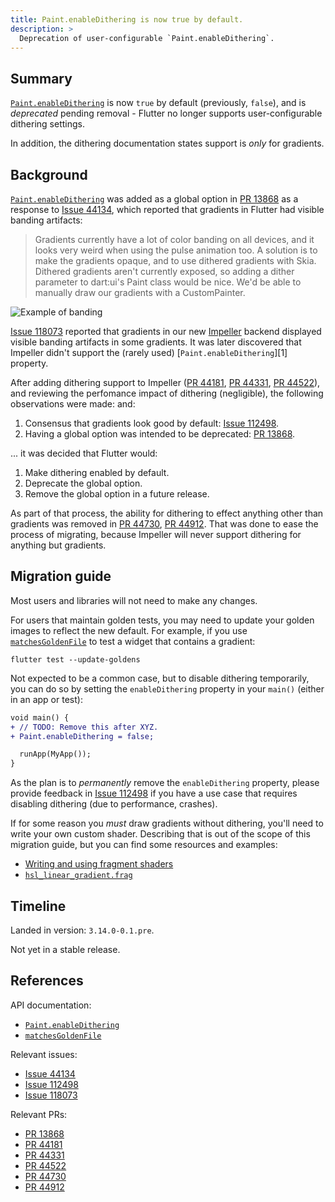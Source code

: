 ```yaml
---
title: Paint.enableDithering is now true by default.
description: >
  Deprecation of user-configurable `Paint.enableDithering`.
---
```


## Summary

[`Paint.enableDithering`][] is now `true` by default (previously, `false`),
and is _deprecated_ pending removal - Flutter no longer supports
user-configurable dithering settings.

In addition, the dithering documentation states support is _only_ for gradients.

## Background

[`Paint.enableDithering`][] was added as a global option in [PR 13868][] as
a response to [Issue 44134][], which reported that gradients in Flutter had
visible banding artifacts:

> Gradients currently have a lot of color banding on all devices, and it looks
> very weird when using the pulse animation too. A solution is to make the
> gradients opaque, and to use dithered gradients with Skia. Dithered gradients
> aren't currently exposed, so adding a dither parameter to dart:ui's Paint
> class would be nice. We'd be able to manually draw our gradients with a
> CustomPainter.

![Example of banding](https://user-images.githubusercontent.com/30870216/210907719-4f4a1a8d-e28a-4d39-9e99-3635a26a0c74.png)

[Issue 118073][] reported that gradients in our new [Impeller][]
backend displayed visible banding artifacts in some gradients.
It was later discovered that Impeller didn't support the (rarely used)
[`Paint.enableDithering`][1] property.

After adding dithering support to Impeller ([PR 44181][], [PR 44331][],
[PR 44522][]), and reviewing the perfomance impact of dithering (negligible),
the following observations were made:
and:

1. Consensus that gradients look good by default: [Issue 112498][].
1. Having a global option was intended to be deprecated: [PR 13868][].

... it was decided that Flutter would:

1. Make dithering enabled by default.
1. Deprecate the global option.
1. Remove the global option in a future release.

As part of that process, the ability for dithering to effect anything other than
gradients was removed in [PR 44730][], [PR 44912][]. That was done to ease the
process of migrating, because Impeller will never support dithering for anything
but gradients.

## Migration guide

Most users and libraries will not need to make any changes.

For users that maintain golden tests, you may need to update your golden images
to reflect the new default. For example, if you use [`matchesGoldenFile`][]
to test a widget that contains a gradient:

```shell
flutter test --update-goldens
```

Not expected to be a common case, but to disable dithering temporarily, you can
do so by setting the `enableDithering` property in your `main()` (either in an
app or test):

```diff
void main() {
+ // TODO: Remove this after XYZ.
+ Paint.enableDithering = false;

  runApp(MyApp());
}
```

As the plan is to _permanently_ remove the `enableDithering` property, please
provide feedback in [Issue 112498][] if you have a use case that requires
disabling dithering (due to performance, crashes).

If for some reason you _must_ draw gradients without dithering, you'll need to
write your own custom shader. Describing that is out of the scope of this
migration guide, but you can find some resources and examples:

- [Writing and using fragment shaders][]
- [`hsl_linear_gradient.frag`]

## Timeline

Landed in version: `3.14.0-0.1.pre`.

Not yet in a stable release.

## References

API documentation:

- [`Paint.enableDithering`][]
- [`matchesGoldenFile`]

Relevant issues:

- [Issue 44134][]
- [Issue 112498][]
- [Issue 118073][]

Relevant PRs:

- [PR 13868][]
- [PR 44181][]
- [PR 44331][]
- [PR 44522][]
- [PR 44730][]
- [PR 44912][]

[`Paint.enableDithering`]: {{site.api}}/flutter/dart-ui/Paint/enableDithering.html
[`matchesGoldenFile`]: {{site.api}}/flutter_test/matchesGoldenFile.html
[Impeller]: {{site.url}}/perf/impeller
[PR 13868]: {{site.repo.engine}}/pull/13868
[PR 44181]: {{site.repo.engine}}/pull/44181
[PR 44331]: {{site.repo.engine}}/pull/44331
[PR 44522]: {{site.repo.engine}}/pull/44522
[PR 44730]: {{site.repo.engine}}/pull/44730
[PR 44912]: {{site.repo.engine}}/pull/44912
[Issue 44134]: {{site.repo.flutter}}/issues/44134
[Issue 112498]: {{site.repo.flutter}}/issues/112498
[Issue 118073]: {{site.repo.flutter}}/issues/118073
[Writing and using fragment shaders]: {{site.url}}/ui/design/graphics/fragment-shaders
[`hsl_linear_gradient.frag`]: https://github.com/jonahwilliams/awesome_gradients/blob/a4e09c47ef1760bd7073beb60f49dad8ede5bb2e/shaders/hsl_linear_gradient.frag
